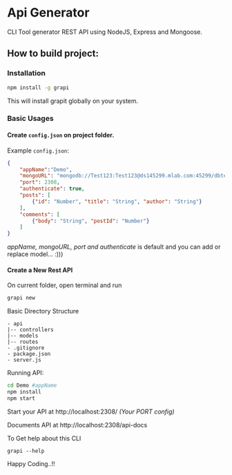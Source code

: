 # Api Generator
CLI Tool generator REST API  using NodeJS, Express and Mongoose.

## How to build project:

### Installation

```bash
npm install -g grapi
```

This will install grapit globally on your system.

### Basic Usages

#### Create `config.json` on project folder.

Example `config.json`:

```json
{
    "appName":"Demo",
    "mongoURL": "mongodb://Test123:Test123@ds145299.mlab.com:45299/dbtest123",
    "port": 2308,
    "authenticate": true,
    "posts": [
        {"id": "Number", "title": "String", "author": "String"}
    ],
    "comments": [ 
        {"body": "String", "postId": "Number"}
    ]
}
```

*appName, mongoURL, port and authenticate* is default and you can add or replace model... :)))

#### Create a New Rest API

On current folder, open terminal and run 

```bash
grapi new
```

Basic Directory Structure
```
- api
|-- controllers
|-- models
|-- routes
- .gitignore
- package.json
- server.js
```

Running API:

```bash
cd Demo #appName
npm install
npm start
```

Start your API at http://localhost:2308/ *(Your PORT config)*

Documents API at http://localhost:2308/api-docs

To Get help about this CLI

```
grapi --help
```

Happy Coding..!!